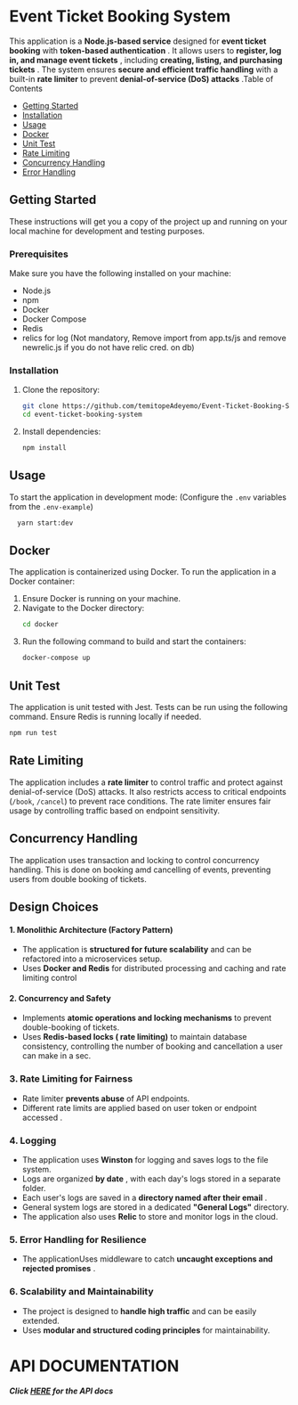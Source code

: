 # Event Ticket Booking System

This application is a **Node.js-based service** designed for **event ticket booking** with  **token-based authentication** . It allows users to  **register, log in, and manage event tickets** , including  **creating, listing, and purchasing tickets** . The system ensures **secure and efficient traffic handling** with a built-in **rate limiter** to prevent  **denial-of-service (DoS) attacks** .Table of Contents

* [Getting Started]()
* [Installation]()
* [Usage]()
* [Docker](.)
* [Unit Test]()
* [Rate Limiting]()
* [Concurrency Handling]()
* [Error Handling]()

## Getting Started

These instructions will get you a copy of the project up and running on your local machine for development and testing purposes.

### Prerequisites

Make sure you have the following installed on your machine:

* Node.js
* npm
* Docker
* Docker Compose
* Redis
* relics for log (Not mandatory, Remove import from app.ts/js and remove newrelic.js if you do not have relic cred. on db)

### Installation

1. Clone the repository:
   ```bash
   git clone https://github.com/temitopeAdeyemo/Event-Ticket-Booking-System.git
   cd event-ticket-booking-system
   ```
2. Install dependencies:
   ```bash
   npm install
   ```

## Usage

To start the application in development mode: (Configure the `.env` variables from the `.env-example`)

```bash
  yarn start:dev
```

## Docker

The application is containerized using Docker. To run the application in a Docker container:

1. Ensure Docker is running on your machine.
2. Navigate to the Docker directory:
   ```bash
   cd docker
   ```
3. Run the following command to build and start the containers:
   ```bash
   docker-compose up
   ```

## Unit Test

The application is unit tested with Jest. Tests can be run using the following command. Ensure Redis is running locally if needed.

```bash
npm run test 
```

## Rate Limiting

The application includes a **rate limiter** to control traffic and protect against denial-of-service (DoS) attacks. It also restricts access to critical endpoints (`/book`, `/cancel`) to prevent race conditions. The rate limiter ensures fair usage by controlling traffic based on endpoint sensitivity.

## Concurrency Handling

The application uses transaction and locking to control concurrency handling. This is done on booking amd cancelling of events, preventing users from double booking of tickets.

## Design Choices

#### 1. **Monolithic Architecture (Factory Pattern)**

* The application is **structured for future scalability** and can be refactored into a microservices setup.
* Uses **Docker and Redis** for distributed processing and caching and rate limiting control

#### 2. **Concurrency and Safety**

* Implements **atomic operations and locking mechanisms** to prevent double-booking of tickets.
* Uses **Redis-based locks ( rate limiting)** to maintain database consistency, controlling the number of booking and cancellation a user can make in a sec.

### 3. **Rate Limiting for Fairness**

* Rate limiter **prevents abuse** of API endpoints.
* Different rate limits are applied based on user token or endpoint accessed .

### 4. **Logging**

* The application uses **Winston** for logging and saves logs to the file system.
* Logs are organized  **by date** , with each day's logs stored in a separate folder.
* Each user's logs are saved in a  **directory named after their email** .
* General system logs are stored in a dedicated **"General Logs"** directory.
* The application also uses **Relic** to store and monitor logs in the cloud.

### 5. **Error Handling for Resilience**

* The applicationUses middleware to catch  **uncaught exceptions and rejected promises** .

### 6. **Scalability and Maintainability**

* The project is designed to **handle high traffic** and can be easily extended.
* Uses **modular and structured coding principles** for maintainability.

# API DOCUMENTATION

##### Click [HERE](https://documenter.getpostman.com/view/26421274/2sAYX9oLyf) for the API docs
